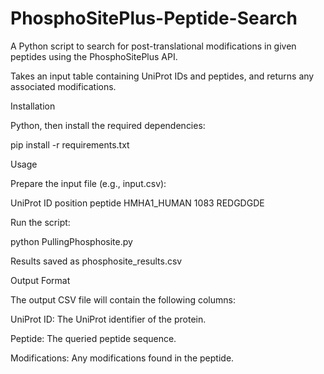 # PhosphoSitePlus-Peptide-Search

A Python script to search for post-translational modifications in given peptides using the PhosphoSitePlus API. 

Takes an input table containing UniProt IDs and peptides, and returns any associated modifications.


Installation

Python, then install the required dependencies:

pip install -r requirements.txt


Usage

Prepare the input file (e.g., input.csv):

UniProt ID	position	peptide
HMHA1_HUMAN	1083	REDGDGDE

Run the script:

python PullingPhosphosite.py

Results saved as phosphosite_results.csv


Output Format

The output CSV file will contain the following columns:

UniProt ID: The UniProt identifier of the protein.

Peptide: The queried peptide sequence.

Modifications: Any modifications found in the peptide.

